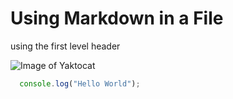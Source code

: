 # Using Markdown in a File
using the first level header

![Image of Yaktocat](https://octodex.github.com/images/yaktocat.png)

``` javascript
  console.log("Hello World");
```


